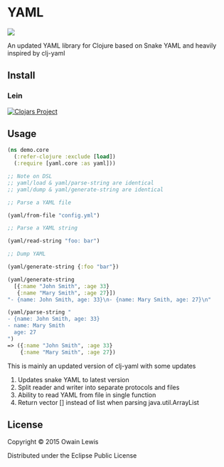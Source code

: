 # YAML

![](https://travis-ci.org/owainlewis/yaml.svg?branch=master)

An updated YAML library for Clojure based on Snake YAML and heavily inspired by clj-yaml

## Install

### Lein

[![Clojars Project](http://clojars.org/io.forward/yaml/latest-version.svg)](http://clojars.org/io.forward/yaml)

## Usage

```clojure
(ns demo.core
  (:refer-clojure :exclude [load])
  (:require [yaml.core :as yaml]))

;; Note on DSL
;; yaml/load & yaml/parse-string are identical
;; yaml/dump & yaml/generate-string are identical

;; Parse a YAML file

(yaml/from-file "config.yml")

;; Parse a YAML string

(yaml/read-string "foo: bar")

;; Dump YAML

(yaml/generate-string {:foo "bar"})

(yaml/generate-string
  [{:name "John Smith", :age 33}
   {:name "Mary Smith", :age 27}])
"- {name: John Smith, age: 33}\n- {name: Mary Smith, age: 27}\n"

(yaml/parse-string "
- {name: John Smith, age: 33}
- name: Mary Smith
  age: 27
")
=> ({:name "John Smith", :age 33}
    {:name "Mary Smith", :age 27})
```

This is mainly an updated version of clj-yaml with some updates

1. Updates snake YAML to latest version
2. Split reader and writer into separate protocols and files
3. Ability to read YAML from file in single function
4. Return vector [] instead of list when parsing java.util.ArrayList

## License

Copyright © 2015 Owain Lewis

Distributed under the Eclipse Public License
